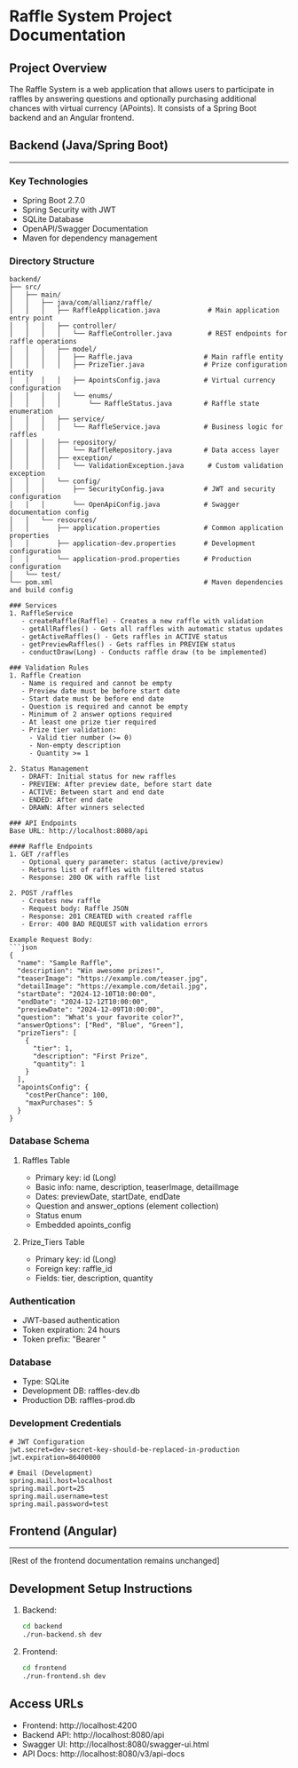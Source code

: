 # Raffle System Project Documentation

## Project Overview
The Raffle System is a web application that allows users to participate in raffles by answering questions and optionally purchasing additional chances with virtual currency (APoints). It consists of a Spring Boot backend and an Angular frontend.

## Backend (Java/Spring Boot)
--------------------

### Key Technologies
- Spring Boot 2.7.0
- Spring Security with JWT
- SQLite Database
- OpenAPI/Swagger Documentation
- Maven for dependency management

### Directory Structure
```
backend/
├── src/
│   ├── main/
│   │   ├── java/com/allianz/raffle/
│   │   │   ├── RaffleApplication.java            # Main application entry point
│   │   │   ├── controller/
│   │   │   │   └── RaffleController.java         # REST endpoints for raffle operations
│   │   │   ├── model/
│   │   │   │   ├── Raffle.java                  # Main raffle entity
│   │   │   │   ├── PrizeTier.java               # Prize configuration entity
│   │   │   │   ├── ApointsConfig.java           # Virtual currency configuration
│   │   │   │   └── enums/
│   │   │   │       └── RaffleStatus.java        # Raffle state enumeration
│   │   │   ├── service/
│   │   │   │   └── RaffleService.java           # Business logic for raffles
│   │   │   ├── repository/
│   │   │   │   └── RaffleRepository.java        # Data access layer
│   │   │   ├── exception/
│   │   │   │   └── ValidationException.java      # Custom validation exception
│   │   │   └── config/
│   │   │       ├── SecurityConfig.java          # JWT and security configuration
│   │   │       └── OpenApiConfig.java           # Swagger documentation config
│   │   └── resources/
│   │       ├── application.properties           # Common application properties
│   │       ├── application-dev.properties       # Development configuration
│   │       └── application-prod.properties      # Production configuration
│   └── test/
└── pom.xml                                      # Maven dependencies and build config

### Services
1. RaffleService
   - createRaffle(Raffle) - Creates a new raffle with validation
   - getAllRaffles() - Gets all raffles with automatic status updates
   - getActiveRaffles() - Gets raffles in ACTIVE status
   - getPreviewRaffles() - Gets raffles in PREVIEW status
   - conductDraw(Long) - Conducts raffle draw (to be implemented)

### Validation Rules
1. Raffle Creation
   - Name is required and cannot be empty
   - Preview date must be before start date
   - Start date must be before end date
   - Question is required and cannot be empty
   - Minimum of 2 answer options required
   - At least one prize tier required
   - Prize tier validation:
     - Valid tier number (>= 0)
     - Non-empty description
     - Quantity >= 1

2. Status Management
   - DRAFT: Initial status for new raffles
   - PREVIEW: After preview date, before start date
   - ACTIVE: Between start and end date
   - ENDED: After end date
   - DRAWN: After winners selected

### API Endpoints
Base URL: http://localhost:8080/api

#### Raffle Endpoints
1. GET /raffles
   - Optional query parameter: status (active/preview)
   - Returns list of raffles with filtered status
   - Response: 200 OK with raffle list

2. POST /raffles
   - Creates new raffle
   - Request body: Raffle JSON
   - Response: 201 CREATED with created raffle
   - Error: 400 BAD REQUEST with validation errors

Example Request Body:
```json
{
  "name": "Sample Raffle",
  "description": "Win awesome prizes!",
  "teaserImage": "https://example.com/teaser.jpg",
  "detailImage": "https://example.com/detail.jpg",
  "startDate": "2024-12-10T10:00:00",
  "endDate": "2024-12-12T10:00:00",
  "previewDate": "2024-12-09T10:00:00",
  "question": "What's your favorite color?",
  "answerOptions": ["Red", "Blue", "Green"],
  "prizeTiers": [
    {
      "tier": 1,
      "description": "First Prize",
      "quantity": 1
    }
  ],
  "apointsConfig": {
    "costPerChance": 100,
    "maxPurchases": 5
  }
}
```

### Database Schema
1. Raffles Table
   - Primary key: id (Long)
   - Basic info: name, description, teaserImage, detailImage
   - Dates: previewDate, startDate, endDate
   - Question and answer_options (element collection)
   - Status enum
   - Embedded apoints_config

2. Prize_Tiers Table
   - Primary key: id (Long)
   - Foreign key: raffle_id
   - Fields: tier, description, quantity

### Authentication
- JWT-based authentication
- Token expiration: 24 hours
- Token prefix: "Bearer "

### Database
- Type: SQLite
- Development DB: raffles-dev.db
- Production DB: raffles-prod.db

### Development Credentials
```properties
# JWT Configuration
jwt.secret=dev-secret-key-should-be-replaced-in-production
jwt.expiration=86400000

# Email (Development)
spring.mail.host=localhost
spring.mail.port=25
spring.mail.username=test
spring.mail.password=test
```

## Frontend (Angular)
--------------------

[Rest of the frontend documentation remains unchanged]

## Development Setup Instructions
1. Backend:
   ```bash
   cd backend
   ./run-backend.sh dev
   ```

2. Frontend:
   ```bash
   cd frontend
   ./run-frontend.sh dev
   ```

## Access URLs
- Frontend: http://localhost:4200
- Backend API: http://localhost:8080/api
- Swagger UI: http://localhost:8080/swagger-ui.html
- API Docs: http://localhost:8080/v3/api-docs
